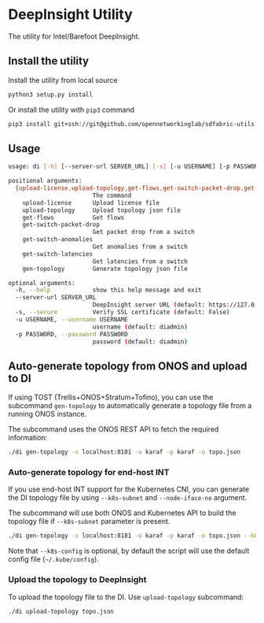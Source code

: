 <!--
SPDX-FileCopyrightText: Copyright 2021-present Open Networking Foundation.
SPDX-License-Identifier: Apache-2.0
-->

# DeepInsight Utility

The utility for Intel/Barefoot DeepInsight.

## Install the utility

Install the utility from local source

```bash
python3 setup.py install
```

Or install the utility with `pip3` command

```bash
pip3 install git+ssh://git@github.com/opennetworkinglab/sdfabric-utils.git#subdirectory=deep-insight
```

## Usage

```sh
usage: di [-h] [--server-url SERVER_URL] [-s] [-u USERNAME] [-p PASSWORD] {upload-license,upload-topology,get-flows,get-switch-packet-drop,get-switch-anomalies,get-switch-latencies,gen-topology} ...

positional arguments:
  {upload-license,upload-topology,get-flows,get-switch-packet-drop,get-switch-anomalies,get-switch-latencies,gen-topology}
                        The command
    upload-license      Upload license file
    upload-topology     Upload topology json file
    get-flows           Get flows
    get-switch-packet-drop
                        Get packet drop from a switch
    get-switch-anomalies
                        Get anomalies from a switch
    get-switch-latencies
                        Get latencies from a switch
    gen-topology        Generate topology json file

optional arguments:
  -h, --help            show this help message and exit
  --server-url SERVER_URL
                        DeepInsight server URL (default: https://127.0.0.1:3030)
  -s, --secure          Verify SSL certificate (default: False)
  -u USERNAME, --username USERNAME
                        username (default: diadmin)
  -p PASSWORD, --password PASSWORD
                        password (default: diadmin)
```

## Auto-generate topology from ONOS and upload to DI

If using TOST (Trellis+ONOS+Stratum+Tofino), you can use the subcommand
`gen-topology` to automatically generate a topology file from a running ONOS instance.

The subcommand uses the ONOS REST API to fetch the required information:

```bash
./di gen-topology -s localhost:8181 -u karaf -p karaf -o topo.json
```

### Auto-generate topology for end-host INT

If you use end-host INT support for the Kubernetes CNI, you can generate the DI topology file by
using `--k8s-subnet` and `--node-iface-no` argument.

The subcommand will use both ONOS and Kubernetes API to build the topology file if `--k8s-subnet` parameter is present.

```bash
./di gen-topology -s localhost:8181 -u karaf -p karaf -o topo.json --k8s-subnet 192.168.99.0/24 --node-iface-no 3 [--k8s-config ~/.kube/config]
```

Note that `--k8s-config` is optional, by default the script will use the default config file (`~/.kube/config`).

### Upload the topology to DeepInsight

To upload the topology file to the DI. Use `upload-topology` subcommand:

```bash
./di upload-topology topo.json
```
